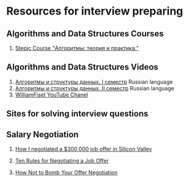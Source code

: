 # Resources for interview preparing

## Algorithms and Data Structures Courses

1. [Stepic Course "Алгоритмы: теория и практика."](https://stepik.org/course/217/syllabus?auth=login)

## Algorithms and Data Structures Videos

1. [Алгоритмы и структуры данных. I семестр](https://www.lektorium.tv/course/22823) Russian language 
2. [Алгоритмы и структуры данных. II семестр](https://www.lektorium.tv/course/22843) Russian language
3. [WilliamFiset YouTube Chanel](https://www.youtube.com/channel/UCD8yeTczadqdARzQUp29PJw)


## Sites for solving interview questions


## Salary Negotiation

1. [How I negotiated a $300,000 job offer in Silicon Valley](https://medium.com/@bayareabelletrist/how-i-negotiated-a-software-engineer-offer-in-silicon-valley-f11590f5c656)

2. [Ten Rules for Negotiating a Job Offer](https://haseebq.com/my-ten-rules-for-negotiating-a-job-offer/)

3. [How Not to Bomb Your Offer Negotiation](https://haseebq.com/how-not-to-bomb-your-offer-negotiation/)